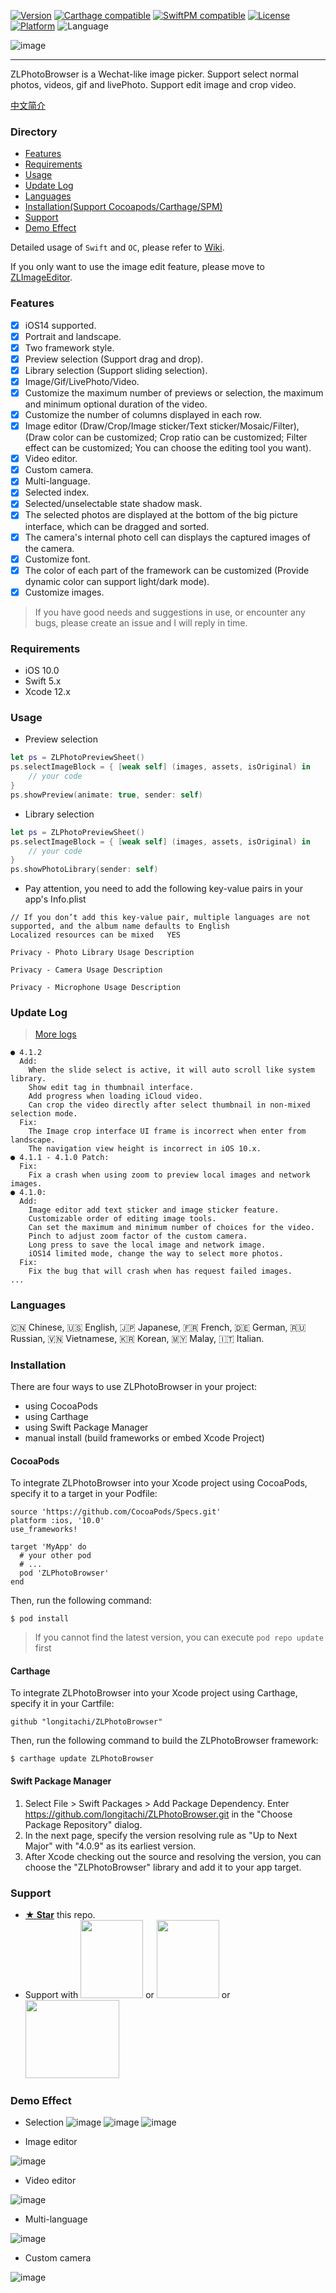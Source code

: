 [![Version](https://img.shields.io/cocoapods/v/ZLPhotoBrowser.svg?style=flat)](http://cocoadocs.org/docsets/ZLPhotoBrowser)
[![Carthage compatible](https://img.shields.io/badge/Carthage-compatible-brightgreen.svg?style=flat)](https://github.com/Carthage/Carthage)
[![SwiftPM compatible](https://img.shields.io/badge/SwiftPM-supported-E57141.svg)](https://swift.org/package-manager/)
[![License](https://img.shields.io/cocoapods/l/ZLPhotoBrowser.svg?style=flat)](http://cocoadocs.org/docsets/ZLPhotoBrowser)
[![Platform](https://img.shields.io/cocoapods/p/ZLPhotoBrowser.svg?style=flat)](http://cocoadocs.org/docsets/ZLPhotoBrowser)
![Language](https://img.shields.io/badge/Language-%20Swift%20-E57141.svg)

![image](https://github.com/longitachi/ImageFolder/blob/master/ZLPhotoBrowser/preview_with_title.png)

----------------------------------------

ZLPhotoBrowser is a Wechat-like image picker. Support select normal photos, videos, gif and livePhoto. Support edit image and crop video.

[中文简介](https://github.com/longitachi/ZLPhotoBrowser/blob/master/README_CN.md)

### Directory
* [Features](#Features)
* [Requirements](#Requirements)
* [Usage](#Usage)
* [Update Log](#UpdateLog)
* [Languages](#Languages)
* [Installation(Support Cocoapods/Carthage/SPM)](#Installation)
* [Support](#Support)
* [Demo Effect](#DemoEffect)

Detailed usage of `Swift` and `OC`, please refer to [Wiki](https://github.com/longitachi/ZLPhotoBrowser/wiki).

If you only want to use the image edit feature, please move to [ZLImageEditor](https://github.com/longitachi/ZLImageEditor).

### <a id="Features"></a>Features
- [x] iOS14 supported.
- [x] Portrait and landscape.
- [x] Two framework style.
- [x] Preview selection (Support drag and drop).
- [x] Library selection (Support sliding selection).
- [x] Image/Gif/LivePhoto/Video.
- [x] Customize the maximum number of previews or selection, the maximum and minimum optional duration of the video.
- [x] Customize the number of columns displayed in each row.
- [x] Image editor (Draw/Crop/Image sticker/Text sticker/Mosaic/Filter), (Draw color can be customized; Crop ratio can be customized; Filter effect can be customized; You can choose the editing tool you want).
- [x] Video editor.
- [x] Custom camera.
- [x] Multi-language.
- [x] Selected index.
- [x] Selected/unselectable state shadow mask.
- [x] The selected photos are displayed at the bottom of the big picture interface, which can be dragged and sorted.
- [x] The camera's internal photo cell can displays the captured images of the camera.
- [x] Customize font.
- [x] The color of each part of the framework can be customized (Provide dynamic color can support light/dark mode).
- [x] Customize images.

> If you have good needs and suggestions in use, or encounter any bugs, please create an issue and I will reply in time.
 
### <a id="Requirements"></a>Requirements
 * iOS 10.0
 * Swift 5.x
 * Xcode 12.x
 
### <a id="Usage"></a>Usage
 - Preview selection
 ```swift
 let ps = ZLPhotoPreviewSheet()
 ps.selectImageBlock = { [weak self] (images, assets, isOriginal) in
     // your code
 }
 ps.showPreview(animate: true, sender: self)
 ```
 
 - Library selection
 ```swift
 let ps = ZLPhotoPreviewSheet()
 ps.selectImageBlock = { [weak self] (images, assets, isOriginal) in
     // your code
 }
 ps.showPhotoLibrary(sender: self)
 ```
 
 - Pay attention, you need to add the following key-value pairs in your app's Info.plist

 ```
 // If you don’t add this key-value pair, multiple languages are not supported, and the album name defaults to English
 Localized resources can be mixed   YES
 
 Privacy - Photo Library Usage Description

 Privacy - Camera Usage Description

 Privacy - Microphone Usage Description
 ```
 
 
### <a id="UpdateLog"></a>Update Log
> [More logs](https://github.com/longitachi/ZLPhotoBrowser/blob/master/UPDATELOG.md)
```
● 4.1.2
  Add:
    When the slide select is active, it will auto scroll like system library.
    Show edit tag in thumbnail interface.
    Add progress when loading iCloud video.
    Can crop the video directly after select thumbnail in non-mixed selection mode.
  Fix:
    The Image crop interface UI frame is incorrect when enter from landscape.
    The navigation view height is incorrect in iOS 10.x.
● 4.1.1 - 4.1.0 Patch:
  Fix:
    Fix a crash when using zoom to preview local images and network images.
● 4.1.0:
  Add:
    Image editor add text sticker and image sticker feature.
    Customizable order of editing image tools.
    Can set the maximum and minimum number of choices for the video.
    Pinch to adjust zoom factor of the custom camera.
    Long press to save the local image and network image.
    iOS14 limited mode, change the way to select more photos.
  Fix:
    Fix the bug that will crash when has request failed images.
...
```

### <a id="Languages"></a>Languages
🇨🇳 Chinese, 🇺🇸 English, 🇯🇵 Japanese, 🇫🇷 French, 🇩🇪 German, 🇷🇺 Russian, 🇻🇳 Vietnamese, 🇰🇷 Korean, 🇲🇾 Malay, 🇮🇹 Italian.

### <a id="Installation"></a>Installation
There are four ways to use ZLPhotoBrowser in your project:

  - using CocoaPods
  - using Carthage
  - using Swift Package Manager
  - manual install (build frameworks or embed Xcode Project)

#### CocoaPods
To integrate ZLPhotoBrowser into your Xcode project using CocoaPods, specify it to a target in your Podfile:

```
source 'https://github.com/CocoaPods/Specs.git'
platform :ios, '10.0'
use_frameworks!

target 'MyApp' do
  # your other pod
  # ...
  pod 'ZLPhotoBrowser'
end
```

Then, run the following command:

```
$ pod install
```

> If you cannot find the latest version, you can execute `pod repo update` first

#### Carthage
To integrate ZLPhotoBrowser into your Xcode project using Carthage, specify it in your Cartfile:

```
github "longitachi/ZLPhotoBrowser"
```

Then, run the following command to build the ZLPhotoBrowser framework:

```
$ carthage update ZLPhotoBrowser
```

#### Swift Package Manager
1. Select File > Swift Packages > Add Package Dependency. Enter https://github.com/longitachi/ZLPhotoBrowser.git in the "Choose Package Repository" dialog.
2. In the next page, specify the version resolving rule as "Up to Next Major" with "4.0.9" as its earliest version.
3. After Xcode checking out the source and resolving the version, you can choose the "ZLPhotoBrowser" library and add it to your app target.

### <a id="Support"></a> Support
* [**★ Star**](#) this repo.
* Support with <img src="https://github.com/longitachi/ImageFolder/blob/master/ZLPhotoBrowser/aliPay.png" width = "100" height = "125" /> or <img src="https://github.com/longitachi/ImageFolder/blob/master/ZLPhotoBrowser/wechatPay.png" width = "100" height = "125" /> or <img src="https://github.com/longitachi/ImageFolder/blob/master/ZLPhotoBrowser/Paypal.png" width = "150" height = "125" />

### <a id="DemoEffect"></a> Demo Effect
- Selection
![image](https://github.com/longitachi/ImageFolder/blob/master/ZLPhotoBrowser/%E5%BF%AB%E9%80%9F%E9%80%89%E6%8B%A9.gif)
![image](https://github.com/longitachi/ImageFolder/blob/master/ZLPhotoBrowser/%E7%9B%B8%E5%86%8C%E5%86%85%E9%83%A8%E9%80%89%E6%8B%A9.gif)
![image](https://github.com/longitachi/ImageFolder/blob/master/ZLPhotoBrowser/%E9%A2%84%E8%A7%88%E5%A4%A7%E5%9B%BE.gif)

- Image editor

![image](https://github.com/longitachi/ImageFolder/blob/master/ZLPhotoBrowser/editImage.gif)

- Video editor

![image](https://github.com/longitachi/ImageFolder/blob/master/ZLPhotoBrowser/editVideo.gif)

- Multi-language

![image](https://github.com/longitachi/ImageFolder/blob/master/ZLPhotoBrowser/%E5%A4%9A%E8%AF%AD%E8%A8%80.gif)

- Custom camera

![image](https://github.com/longitachi/ImageFolder/blob/master/ZLPhotoBrowser/introduce.png)


